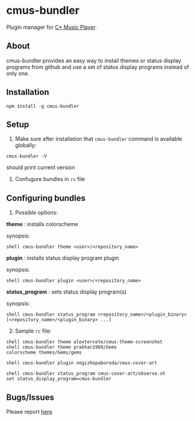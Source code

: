 # cmus-bundler

Plugin manager for [C* Music Player](https://github.com/cmus/cmus).

About
-----
cmus-bundler provides an easy way to install themes or status display programs from github and use a set of status display programs instead of only one.

Installation
------------
```shell
npm install -g cmus-bundler
```

Setup
-----

1) Make sure after installation that `cmus-bundler` command is available globally:
```shell
cmus-bundler -V
```
should print current version

1) Confugure bundles in `rc` file


Configuring bundles
-------------------
1) Possible options:

**theme** : installs colorscheme

synopsis:
```
shell cmus-bundler theme <user>/<repository_name>
```

**plugin** : installs status display program plugin

synopsis:
```
shell cmus-bundler plugin <user>/<repository_name>
```
**status_program** : sets status display program(s)

synopsis:
```
shell cmus-bundler status_program <repository_name>/<plugin_binary> [<repository_name>/<plugin_binary> ...]
```

2) Sample `rc` file:
```vim
shell cmus-bundler theme alextercete/cmus-theme-screenshot
shell cmus-bundler theme prakhar1989/Gems
colorscheme themes/Gems/gems

shell cmus-bundler plugin nogizhopaboroda/cmus-cover-art
 
shell cmus-bundler status_program cmus-cover-art/observe.sh
set status_display_program=cmus-bundler
```

Bugs/Issues
-----------

Please report [here](https://github.com/nogizhopaboroda/cmus-bundler/issues)
